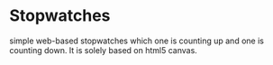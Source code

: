 Stopwatches
===========

simple web-based stopwatches which one is counting up and one is counting down. It is solely based on html5 canvas.
